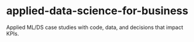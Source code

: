 # applied-data-science-for-business
Applied ML/DS case studies with code, data, and decisions that impact KPIs.
